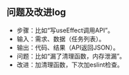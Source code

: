## 问题及改进log

- 步骤：比如“写useEffect调用API”。
- 输入：需求、数据（任务列表）。
- 输出：代码、结果（API返回JSON）。
- 问题：比如“漏了清理函数，内存泄漏”。
- 改进：加清理函数，下次加eslint检查。